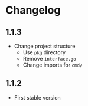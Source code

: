 # Changelog

## 1.1.3

- Change project structure
  - Use `pkg` directory
  - Remove `interface.go`
  - Change imports for `cmd/`

## 1.1.2

- First stable version